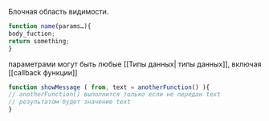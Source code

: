 Блочная область видимости.
```js
function name(params…){
body_fuction;
return something;
}
```

параметрами могут быть любые [[Типы данных| типы данных]], включая [[callback функции]] 

```js
function showMessage ( from, text = anotherFunction() ){
// anotherFunction() выполнится только если не передан text
// результатом будет значение text
}
```